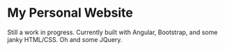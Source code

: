 # My Personal Website

Still a work in progress. Currently built with Angular, Bootstrap, and some janky HTML/CSS. Oh and some JQuery.
